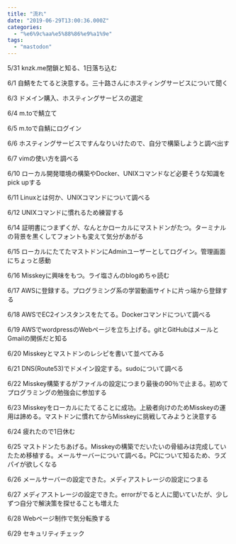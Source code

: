 ```yaml
---
title: "流れ"
date: "2019-06-29T13:00:36.000Z"
categories: 
  - "%e6%9c%aa%e5%88%86%e9%a1%9e"
tags: 
  - "mastodon"
---
```


5/31 knzk.me閉鎖と知る、1日落ち込む

6/1 自鯖をたてると決意する。三十路さんにホスティングサービスについて聞く

6/3 ドメイン購入、ホスティングサービスの選定

6/4 m.toで鯖立て

6/5 m.toで自鯖にログイン

6/6 ホスティングサービスですんなりいけたので、自分で構築しようと調べ出す

6/7 vimの使い方を調べる

6/10 ローカル開発環境の構築やDocker、UNIXコマンドなど必要そうな知識をpick upする

6/11 Linuxとは何か、UNIXコマンドについて調べる

6/12 UNIXコマンドに慣れるため練習する

6/14 証明書につまずくが、なんとかローカルにマストドンがたつ。ターミナルの背景を黒くしてフォントも変えて気分があがる

6/15 ローカルにたてたマストドンにAdminユーザーとしてログイン。管理画面にちょっと感動

6/16 Misskeyに興味をもつ。ライ塩さんのblogめちゃ読む

6/17 AWSに登録する。プログラミング系の学習動画サイトに片っ端から登録する

6/18 AWSでEC2インスタンスをたてる。Dockerコマンドについて調べる

6/19 AWSでwordpressのWebページを立ち上げる。gitとGitHubはメールとGmailの関係だと知る

6/20 Misskeyとマストドンのレシピを書いて並べてみる

6/21 DNS(Route53)でドメイン設定する。sudoについて調べる

6/22 Misskey構築するがファイルの設定につまり最後の90％で止まる。初めてプログラミングの勉強会に参加する

6/23 Misskeyをローカルにたてることに成功。上級者向けのためMisskeyの運用は諦める。マストドンに慣れてからMisskeyに挑戦してみようと決意する

6/24 疲れたので1日休む

6/25 マストドンたちあげる。Misskeyの構築でだいたいの骨組みは完成していたため移植する。メールサーバーについて調べる。PCについて知るため、ラズパイが欲しくなる

6/26 メールサーバーの設定できた。メディアストレージの設定につまる

6/27 メディアストレージの設定できた。errorがでると人に聞いていたが、少しずつ自分で解決策を探せることも増えた

6/28 Webページ制作で気分転換する

6/29 セキュリティチェック
